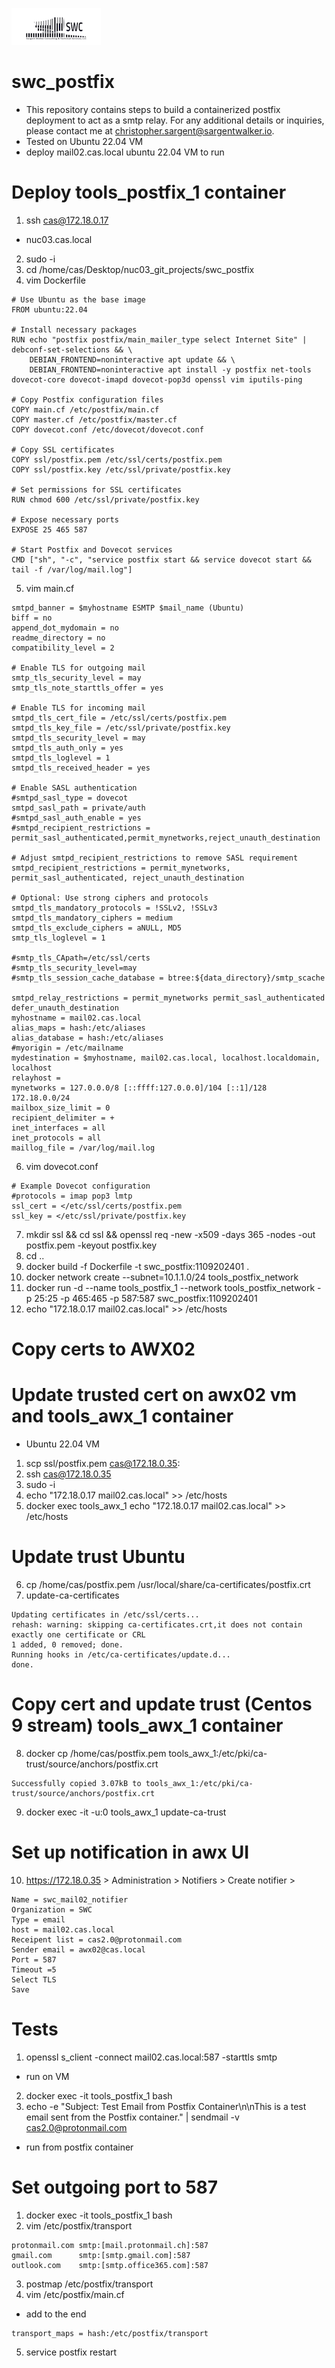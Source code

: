 ![alt text](swclogo.jpg)
# swc_postfix
* This repository contains steps to build a containerized postfix deployment to act as a smtp relay. For any additional details or inquiries, please contact me at christopher.sargent@sargentwalker.io.
* Tested on Ubuntu 22.04 VM
* deploy mail02.cas.local ubuntu 22.04 VM to run 

# Deploy tools_postfix_1 container
1. ssh cas@172.18.0.17
* nuc03.cas.local
2. sudo -i
3. cd /home/cas/Desktop/nuc03_git_projects/swc_postfix
4. vim Dockerfile
```
# Use Ubuntu as the base image
FROM ubuntu:22.04

# Install necessary packages
RUN echo "postfix postfix/main_mailer_type select Internet Site" | debconf-set-selections && \
    DEBIAN_FRONTEND=noninteractive apt update && \
    DEBIAN_FRONTEND=noninteractive apt install -y postfix net-tools dovecot-core dovecot-imapd dovecot-pop3d openssl vim iputils-ping 

# Copy Postfix configuration files
COPY main.cf /etc/postfix/main.cf
COPY master.cf /etc/postfix/master.cf
COPY dovecot.conf /etc/dovecot/dovecot.conf

# Copy SSL certificates
COPY ssl/postfix.pem /etc/ssl/certs/postfix.pem
COPY ssl/postfix.key /etc/ssl/private/postfix.key

# Set permissions for SSL certificates
RUN chmod 600 /etc/ssl/private/postfix.key

# Expose necessary ports
EXPOSE 25 465 587

# Start Postfix and Dovecot services
CMD ["sh", "-c", "service postfix start && service dovecot start && tail -f /var/log/mail.log"]

```
5. vim main.cf
```
smtpd_banner = $myhostname ESMTP $mail_name (Ubuntu)
biff = no
append_dot_mydomain = no
readme_directory = no
compatibility_level = 2

# Enable TLS for outgoing mail
smtp_tls_security_level = may
smtp_tls_note_starttls_offer = yes

# Enable TLS for incoming mail
smtpd_tls_cert_file = /etc/ssl/certs/postfix.pem
smtpd_tls_key_file = /etc/ssl/private/postfix.key
smtpd_tls_security_level = may
smtpd_tls_auth_only = yes
smtpd_tls_loglevel = 1
smtpd_tls_received_header = yes

# Enable SASL authentication
#smtpd_sasl_type = dovecot
smtpd_sasl_path = private/auth
#smtpd_sasl_auth_enable = yes
#smtpd_recipient_restrictions = permit_sasl_authenticated,permit_mynetworks,reject_unauth_destination

# Adjust smtpd_recipient_restrictions to remove SASL requirement
smtpd_recipient_restrictions = permit_mynetworks, permit_sasl_authenticated, reject_unauth_destination

# Optional: Use strong ciphers and protocols
smtpd_tls_mandatory_protocols = !SSLv2, !SSLv3
smtpd_tls_mandatory_ciphers = medium
smtpd_tls_exclude_ciphers = aNULL, MD5
smtp_tls_loglevel = 1

#smtp_tls_CApath=/etc/ssl/certs
#smtp_tls_security_level=may
#smtp_tls_session_cache_database = btree:${data_directory}/smtp_scache

smtpd_relay_restrictions = permit_mynetworks permit_sasl_authenticated defer_unauth_destination
myhostname = mail02.cas.local
alias_maps = hash:/etc/aliases
alias_database = hash:/etc/aliases
#myorigin = /etc/mailname
mydestination = $myhostname, mail02.cas.local, localhost.localdomain, localhost
relayhost =
mynetworks = 127.0.0.0/8 [::ffff:127.0.0.0]/104 [::1]/128 172.18.0.0/24
mailbox_size_limit = 0
recipient_delimiter = +
inet_interfaces = all
inet_protocols = all
maillog_file = /var/log/mail.log

```
6. vim dovecot.conf
```
# Example Dovecot configuration
#protocols = imap pop3 lmtp
ssl_cert = </etc/ssl/certs/postfix.pem
ssl_key = </etc/ssl/private/postfix.key
```
7. mkdir ssl && cd ssl && openssl req -new -x509 -days 365 -nodes -out postfix.pem -keyout postfix.key
8. cd ..
9. docker build -f Dockerfile -t swc_postfix:1109202401 .
10. docker network create --subnet=10.1.1.0/24 tools_postfix_network
11. docker run -d --name tools_postfix_1 --network tools_postfix_network -p 25:25 -p 465:465 -p 587:587 swc_postfix:1109202401
12. echo "172.18.0.17 mail02.cas.local" >> /etc/hosts

# Copy certs to AWX02

# Update trusted cert on awx02 vm and tools_awx_1 container
* Ubuntu 22.04 VM
1. scp ssl/postfix.pem cas@172.18.0.35:
2. ssh cas@172.18.0.35
3. sudo -i 
4. echo "172.18.0.17 mail02.cas.local" >> /etc/hosts
5. docker exec tools_awx_1 echo "172.18.0.17 mail02.cas.local" >> /etc/hosts
# Update trust Ubuntu
6. cp /home/cas/postfix.pem /usr/local/share/ca-certificates/postfix.crt
7. update-ca-certificates
```
Updating certificates in /etc/ssl/certs...
rehash: warning: skipping ca-certificates.crt,it does not contain exactly one certificate or CRL
1 added, 0 removed; done.
Running hooks in /etc/ca-certificates/update.d...
done.
```
# Copy cert and update trust (Centos 9 stream) tools_awx_1 container
8. docker cp /home/cas/postfix.pem  tools_awx_1:/etc/pki/ca-trust/source/anchors/postfix.crt
```
Successfully copied 3.07kB to tools_awx_1:/etc/pki/ca-trust/source/anchors/postfix.crt
```
9. docker exec -it -u:0 tools_awx_1 update-ca-trust

# Set up notification in awx UI
10. https://172.18.0.35 > Administration > Notifiers > Create notifier > 
```
Name = swc_mail02_notifier
Organization = SWC
Type = email
host = mail02.cas.local
Receipent list = cas2.0@protonmail.com
Sender email = awx02@cas.local
Port = 587
Timeout =5 
Select TLS
Save
```


# Tests
1. openssl s_client -connect mail02.cas.local:587 -starttls smtp
* run on VM
2. docker exec -it tools_postfix_1 bash
3. echo -e "Subject: Test Email from Postfix Container\n\nThis is a test email sent from the Postfix container." | sendmail -v cas2.0@protonmail.com
* run from postfix container

# Set outgoing port to 587
1. docker exec -it tools_postfix_1 bash
2. vim /etc/postfix/transport
```
protonmail.com smtp:[mail.protonmail.ch]:587
gmail.com      smtp:[smtp.gmail.com]:587
outlook.com    smtp:[smtp.office365.com]:587
```
3. postmap /etc/postfix/transport
4. vim /etc/postfix/main.cf
* add to the end
```
transport_maps = hash:/etc/postfix/transport
```
5. service postfix restart
